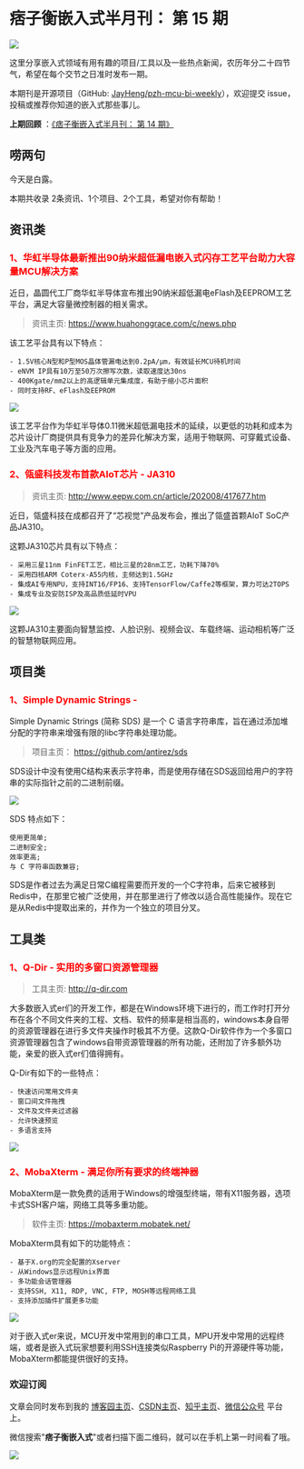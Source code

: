 # 痞子衡嵌入式半月刊： 第 15 期

![](http://henjay724.com/image/cnblogs/pzh_mcu_bi_weekly.PNG)

这里分享嵌入式领域有用有趣的项目/工具以及一些热点新闻，农历年分二十四节气，希望在每个交节之日准时发布一期。

本期刊是开源项目（GitHub: [JayHeng/pzh-mcu-bi-weekly](https://github.com/JayHeng/pzh-mcu-bi-weekly)），欢迎提交 issue，投稿或推荐你知道的嵌入式那些事儿。

**上期回顾** ：[《痞子衡嵌入式半月刊： 第 14 期》](https://www.cnblogs.com/henjay724/p/13547256.html)

## 唠两句

今天是白露。

本期共收录 2条资讯、1个项目、2个工具，希望对你有帮助！

## 资讯类

### <font color="red">1、华虹半导体最新推出90纳米超低漏电嵌入式闪存工艺平台助力大容量MCU解决方案</font>

近日，晶圆代工厂商华虹半导体宣布推出90纳米超低漏电eFlash及EEPROM工艺平台，满足大容量微控制器的相关需求。

> 资讯主页: https://www.huahonggrace.com/c/news.php

该工艺平台具有以下特点：

```text
- 1.5V核心N型和P型MOS晶体管漏电达到0.2pA/μm，有效延长MCU待机时间
- eNVM IP具有10万至50万次擦写次数，读取速度达30ns
- 400Kgate/mm2以上的高逻辑单元集成度，有助于缩小芯片面积
- 同时支持RF、eFlash及EEPROM
```

![](http://henjay724.com/image/biweekly/Huahong_90nm_eFlash.png)

该工艺平台作为华虹半导体0.11微米超低漏电技术的延续，以更低的功耗和成本为芯片设计厂商提供具有竞争力的差异化解决方案，适用于物联网、可穿戴式设备、工业及汽车电子等方面的应用。 

### <font color="red">2、瓴盛科技发布首款AIoT芯片 - JA310</font>

> 资讯主页: http://www.eepw.com.cn/article/202008/417677.htm

近日，瓴盛科技在成都召开了“芯视觉”产品发布会，推出了瓴盛首颗AIoT SoC产品JA310。

这颗JA310芯片具有以下特点：

```text
- 采用三星11nm FinFET工艺，相比三星的28nm工艺，功耗下降70%
- 采用四核ARM Coterx-A55内核，主频达到1.5GHz
- 集成AI专用NPU，支持INT16/FP16、支持TensorFlow/Caffe2等框架，算力可达2TOPS
- 集成专业及安防ISP及高品质低延时VPU
```

![](http://henjay724.com/image/biweekly/JLQ_JA310.png)

这颗JA310主要面向智慧监控、人脸识别、视频会议、车载终端、运动相机等广泛的智慧物联网应用。 

## 项目类

### <font color="red">1、Simple Dynamic Strings - </font>

Simple Dynamic Strings (简称 SDS) 是一个 C 语言字符串库，旨在通过添加堆分配的字符串来增强有限的libc字符串处理功能。

> 项目主页： https://github.com/antirez/sds

SDS设计中没有使用C结构来表示字符串，而是使用存储在SDS返回给用户的字符串的实际指针之前的二进制前缀。

![](http://henjay724.com/image/biweekly/Simple_Dynamic_Strings.PNG)

SDS 特点如下：

```text
使用更简单;
二进制安全;
效率更高;
与 C 字符串函数兼容;
```

SDS是作者过去为满足日常C编程需要而开发的一个C字符串，后来它被移到Redis中，在那里它被广泛使用，并在那里进行了修改以适合高性能操作。现在它是从Redis中提取出来的，并作为一个独立的项目分叉。

## 工具类

### <font color="red">1、Q-Dir - 实用的多窗口资源管理器</font>

> 工具主页: http://q-dir.com

大多数嵌入式er们的开发工作，都是在Windows环境下进行的，而工作时打开分布在各个不同文件夹的工程、文档、软件的频率是相当高的，windows本身自带的资源管理器在进行多文件夹操作时极其不方便。这款Q-Dir软件作为一个多窗口资源管理器包含了windows自带资源管理器的所有功能，还附加了许多额外功能，亲爱的嵌入式er们值得拥有。

Q-Dir有如下的一些特点：

```text
- 快速访问常用文件夹
- 窗口间文件拖拽
- 文件及文件夹过滤器
- 允许快速预览
- 多语言支持
```

![](http://henjay724.com/image/bi-weekly/Q-Dir.png)

### <font color="red">2、MobaXterm - 满足你所有要求的终端神器</font>

MobaXterm是一款免费的适用于Windows的增强型终端，带有X11服务器，选项卡式SSH客户端，网络工具等多重功能。

> 软件主页: https://mobaxterm.mobatek.net/

MobaXterm具有如下的功能特点：

```text
- 基于X.org的完全配置的Xserver
- 从Windows显示远程Unix界面
- 多功能会话管理器
- 支持SSH, X11, RDP, VNC, FTP, MOSH等远程网络工具
- 支持添加插件扩展更多功能
```

![](http://henjay724.com/image/bi-weekly/MobaXterm.gif)

对于嵌入式er来说，MCU开发中常用到的串口工具，MPU开发中常用的远程终端，或者是嵌入式玩家想要利用SSH连接类似Raspberry Pi的开源硬件等功能，MobaXterm都能提供很好的支持。

### 欢迎订阅

文章会同时发布到我的 [博客园主页](https://www.cnblogs.com/henjay724/)、[CSDN主页](https://blog.csdn.net/henjay724)、[知乎主页](https://www.zhihu.com/people/henjay724)、[微信公众号](http://weixin.sogou.com/weixin?type=1&query=痞子衡嵌入式) 平台上。

微信搜索"__痞子衡嵌入式__"或者扫描下面二维码，就可以在手机上第一时间看了哦。

![](http://henjay724.com/image/github/pzhMcu_qrcode_258x258.jpg)


